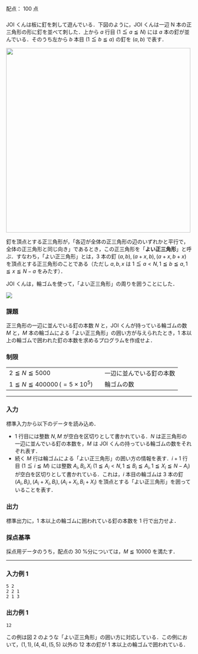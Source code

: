 配点： $100$ 点

###

JOI くんは板に釘を刺して遊んでいる．下図のように，JOI くんは一辺 N 本の正三角形の形に釘を並べて刺した．上から $a$ 行目 $(1\leqq a\leqq N)$ には $a$ 本の釘が並んでいる．そのうち左から $b$ 本目 $(1\leqq b\leqq a)$ の釘を $(a, b)$ で表す．

<img src="https://img.atcoder.jp/joi2012ho/t4-fig1.png" class="img-responsive center-block" style="width: 500px; max-width: 100%">

釘を頂点とする正三角形が，「各辺が全体の正三角形の辺のいずれかと平行で，全体の正三角形と同じ向き」であるとき，この正三角形を「**よい正三角形**」と呼ぶ．すなわち，「よい正三角形」とは，$3$ 本の釘 $(a, b), (a + x, b), (a + x, b + x)$ を頂点とする正三角形のことである（ただし $a, b, x$ は $1 \leqq a < N, 1 \leqq b \leqq a, 1 \leqq x \leqq N − a$ をみたす）．

JOI くんは，輪ゴムを使って，「よい正三角形」の周りを囲うことにした．

![](https://img.atcoder.jp/joi2012ho/t4-fig2.png)

### 課題

正三角形の一辺に並んでいる釘の本数 $N$ と，JOI くんが持っている輪ゴムの数 $M$ と，$M$ 本の輪ゴムによる「よい正三角形」の囲い方が与えられたとき，$1$ 本以上の輪ゴムで囲われた釘の本数を求めるプログラムを作成せよ．

### 制限

|||
|---|---|
|$2 \leqq N \leqq 5000$&emsp;|一辺に並んでいる釘の本数|
|$1 \leqq N \leqq 400000 \,(= 5\times 10^5)$&emsp;|輪ゴムの数|

---

### 入力

標準入力から以下のデータを読み込め．

- $1$ 行目には整数 $N, M$ が空白を区切りとして書かれている．$N$ は正三角形の一辺に並んでいる釘の本数を，$M$ は JOI くんの持っている輪ゴムの数をそれぞれ表す．
- 続く $M$ 行は輪ゴムによる「よい正三角形」の囲い方の情報を表す．$i + 1$ 行目 $(1 \leqq i \leqq M)$ には整数 $A_i,B_i,X_i$ $(1\leqq A_i < N, 1\leqq B_i\leqq A_i , 1\leqq X_i \leqq N-A_i)$ が空白を区切りとして書かれている．これは，$i$ 本目の輪ゴムは $3$ 本の釘 $(A_i,B_i),(A_i+X_i,B_i),(A_i+X_i,B_i+X_i)$ を頂点とする「よい正三角形」を囲っていることを表す．

### 出力

標準出力に，$1$ 本以上の輪ゴムに囲われている釘の本数を $1$ 行で出力せよ．

### 採点基準

採点用データのうち，配点の $30$ %分については，$M\leqq 10000$ を満たす．

---

### 入力例 1

~~~
5 2
2 2 1
2 1 3
~~~

### 出力例 1

~~~
12
~~~

この例は図 $2$ のような「よい正三角形」の囲い方に対応している．この例において，$(1, 1), (4, 4), (5, 5)$ 以外の $12$ 本の釘が $1$ 本以上の輪ゴムで囲われている．
